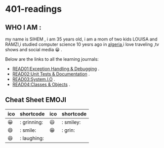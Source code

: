 # 401-readings


## WHO I AM  :
my name is SIHEM , i am 35 years old, i am a mom of two kids LOUISA and RAMZI,i studied computer science 10 yesrs ago in [algeria](https://en.wikipedia.org/wiki/Algeria),i love traveling ,tv shows and social media  :grinning: .

Below are the links to all the learning journals:

* [READ01:Exception Handling & Debugging](https://github.com/sisidjidji/401-readings/blob/master/README1.MD) .
* [READ02:Unit Tests & Documentation](https://github.com/sisidjidji/401-readings/blob/master/README2.MD) .
* [READ03:System.I.O](https://github.com/sisidjidji/401-readings/blob/master/README3.MD) .
* [READ04:Classes & Objects](https://github.com/sisidjidji/401-readings/blob/master/README4.MD) .



## Cheat Sheet EMOJI

|ico |	shortcode|	ico	|shortcode|	
|--- |     ----- |  --- |  ------|
|😀	|  : grinning:|	😃 |: smiley:|	
|😄	|     : smile:|   😁|: grin:	|
|😆	|  : laughing:|

